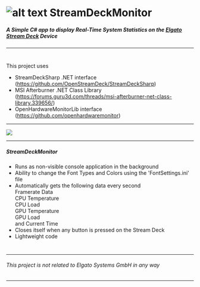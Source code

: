 #  ![alt text](https://i.imgur.com/qPAlSRq.png "StreamDeckMonitor") StreamDeckMonitor
  
##### A Simple C# app to display Real-Time System Statistics on the  [Elgato Stream Deck](https://www.elgato.com/en/gaming/stream-deck) Device
---
  

#

This project uses
* StreamDeckSharp .NET interface (https://github.com/OpenStreamDeck/StreamDeckSharp)  
* MSI Afterburner .NET Class Library (https://forums.guru3d.com/threads/msi-afterburner-net-class-library.339656/) 
* OpenHardwareMonitorLib interface (https://github.com/openhardwaremonitor)
---

 ![](https://i.imgur.com/5shefdi.jpg)
 
---

##### StreamDeckMonitor
- Runs as non-visible console application in the background
- Ability to change the Font Types and Colors using the 'FontSettings.ini' file
- Automatically gets the following data every second  
Framerate Data   
CPU Temperature   
CPU Load   
GPU Temperature   
GPU Load  
and Current Time   
- Closes itself when any button is pressed on the Stream Deck
- Lightweight code
#

---
 
###### This project is not related to *Elgato Systems GmbH* in any way

---
 

